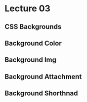 # Lecture 03

## CSS Backgrounds

## Background Color

## Background Img

## Background Attachment

## Background Shorthnad
